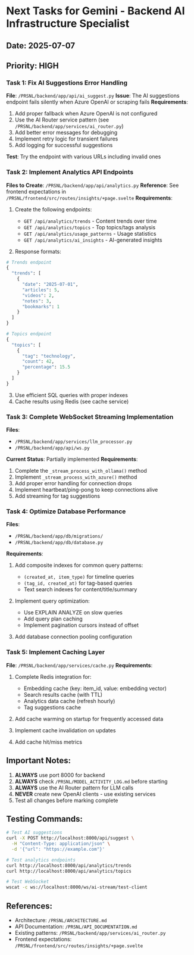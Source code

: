 # Next Tasks for Gemini - Backend AI Infrastructure Specialist

## Date: 2025-07-07
## Priority: HIGH

### Task 1: Fix AI Suggestions Error Handling
**File**: `/PRSNL/backend/app/api/ai_suggest.py`
**Issue**: The AI suggestions endpoint fails silently when Azure OpenAI or scraping fails
**Requirements**:
1. Add proper fallback when Azure OpenAI is not configured
2. Use the AI Router service pattern (see `/PRSNL/backend/app/services/ai_router.py`)
3. Add better error messages for debugging
4. Implement retry logic for transient failures
5. Add logging for successful suggestions

**Test**: Try the endpoint with various URLs including invalid ones

### Task 2: Implement Analytics API Endpoints
**Files to Create**: `/PRSNL/backend/app/api/analytics.py`
**Reference**: See frontend expectations in `/PRSNL/frontend/src/routes/insights/+page.svelte`
**Requirements**:
1. Create the following endpoints:
   - `GET /api/analytics/trends` - Content trends over time
   - `GET /api/analytics/topics` - Top topics/tags analysis  
   - `GET /api/analytics/usage_patterns` - Usage statistics
   - `GET /api/analytics/ai_insights` - AI-generated insights

2. Response formats:
```python
# Trends endpoint
{
  "trends": [
    {
      "date": "2025-07-01",
      "articles": 5,
      "videos": 2,
      "notes": 3,
      "bookmarks": 1
    }
  ]
}

# Topics endpoint
{
  "topics": [
    {
      "tag": "technology",
      "count": 42,
      "percentage": 15.5
    }
  ]
}
```

3. Use efficient SQL queries with proper indexes
4. Cache results using Redis (see cache service)

### Task 3: Complete WebSocket Streaming Implementation
**Files**: 
- `/PRSNL/backend/app/services/llm_processor.py`
- `/PRSNL/backend/app/api/ws.py`

**Current Status**: Partially implemented
**Requirements**:
1. Complete the `_stream_process_with_ollama()` method
2. Implement `_stream_process_with_azure()` method
3. Add proper error handling for connection drops
4. Implement heartbeat/ping-pong to keep connections alive
5. Add streaming for tag suggestions

### Task 4: Optimize Database Performance
**Files**: 
- `/PRSNL/backend/app/db/migrations/`
- `/PRSNL/backend/app/db/database.py`

**Requirements**:
1. Add composite indexes for common query patterns:
   - `(created_at, item_type)` for timeline queries
   - `(tag_id, created_at)` for tag-based queries
   - Text search indexes for content/title/summary

2. Implement query optimization:
   - Use EXPLAIN ANALYZE on slow queries
   - Add query plan caching
   - Implement pagination cursors instead of offset

3. Add database connection pooling configuration

### Task 5: Implement Caching Layer
**File**: `/PRSNL/backend/app/services/cache.py`
**Requirements**:
1. Complete Redis integration for:
   - Embedding cache (key: item_id, value: embedding vector)
   - Search results cache (with TTL)
   - Analytics data cache (refresh hourly)
   - Tag suggestions cache

2. Add cache warming on startup for frequently accessed data
3. Implement cache invalidation on updates
4. Add cache hit/miss metrics

## Important Notes:
1. **ALWAYS** use port 8000 for backend
2. **ALWAYS** check `/PRSNL/MODEL_ACTIVITY_LOG.md` before starting
3. **ALWAYS** use the AI Router pattern for LLM calls
4. **NEVER** create new OpenAI clients - use existing services
5. Test all changes before marking complete

## Testing Commands:
```bash
# Test AI suggestions
curl -X POST http://localhost:8000/api/suggest \
  -H "Content-Type: application/json" \
  -d '{"url": "https://example.com"}'

# Test analytics endpoints  
curl http://localhost:8000/api/analytics/trends
curl http://localhost:8000/api/analytics/topics

# Test WebSocket
wscat -c ws://localhost:8000/ws/ai-stream/test-client
```

## References:
- Architecture: `/PRSNL/ARCHITECTURE.md`
- API Documentation: `/PRSNL/API_DOCUMENTATION.md`
- Existing patterns: `/PRSNL/backend/app/services/ai_router.py`
- Frontend expectations: `/PRSNL/frontend/src/routes/insights/+page.svelte`